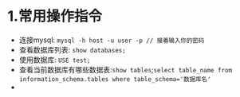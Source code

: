 # 1.常用操作指令
* 连接mysql: ```mysql -h host -u user -p // 接着输入你的密码```
* 查看数据库列表: ```show databases;```
* 使用数据库: ```USE test;```
* 查看当前数据库有哪些数据表:```show tables```;```select table_name from information_schema.tables where table_schema='数据库名'```
* 
